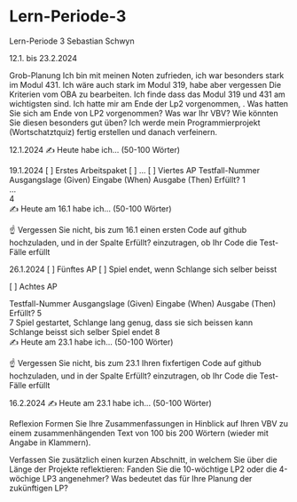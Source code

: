 # Lern-Periode-3

Lern-Periode 3
Sebastian Schwyn

12.1. bis 23.2.2024

Grob-Planung
Ich bin mit meinen Noten zufrieden, ich war besonders stark im Modul 431. Ich wäre auch stark im Modul 319, habe aber vergessen Die Kriterien vom OBA zu bearbeiten. Ich finde dass das Modul 319 und 431 am wichtigsten sind. Ich hatte mir am Ende der Lp2 vorgenommen, . 
Was hatten Sie sich am Ende von LP2 vorgenommen? Was war Ihr VBV? Wie könnten Sie diesen besonders gut üben?
Ich werde mein Programmierprojekt (Wortschatztquiz) fertig erstellen und danach verfeinern.

12.1.2024
✍️ Heute habe ich... (50-100 Wörter)

19.1.2024
[ ] Erstes Arbeitspaket
[ ] ...
[ ] Viertes AP
Testfall-Nummer	Ausgangslage (Given)	Eingabe (When)	Ausgabe (Then)	Erfüllt?
1				
...				
4				
✍️ Heute am 16.1 habe ich... (50-100 Wörter)

☝️ Vergessen Sie nicht, bis zum 16.1 einen ersten Code auf github hochzuladen, und in der Spalte Erfüllt? einzutragen, ob Ihr Code die Test-Fälle erfüllt

26.1.2024
[ ] Fünftes AP
[ ] Spiel endet, wenn Schlange sich selber beisst

[ ] Achtes AP

Testfall-Nummer	Ausgangslage (Given)	Eingabe (When)	Ausgabe (Then)	Erfüllt?
5				
7	Spiel gestartet, Schlange lang genug, dass sie sich beissen kann	Schlange beisst sich selber	Spiel endet	
8				
✍️ Heute am 23.1 habe ich... (50-100 Wörter)

☝️ Vergessen Sie nicht, bis zum 23.1 Ihren fixfertigen Code auf github hochzuladen, und in der Spalte Erfüllt? einzutragen, ob Ihr Code die Test-Fälle erfüllt

16.2.2024
✍️ Heute am 23.1 habe ich... (50-100 Wörter)

Reflexion
Formen Sie Ihre Zusammenfassungen in Hinblick auf Ihren VBV zu einem zusammenhängenden Text von 100 bis 200 Wörtern (wieder mit Angabe in Klammern).

Verfassen Sie zusätzlich einen kurzen Abschnitt, in welchem Sie über die Länge der Projekte reflektieren: Fanden Sie die 10-wöchtige LP2 oder die 4-wöchige LP3 angenehmer? Was bedeutet das für Ihre Planung der zukünftigen LP?
